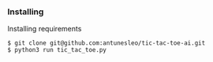 ### Installing

Installing requirements
```
$ git clone git@github.com:antunesleo/tic-tac-toe-ai.git
$ python3 run tic_tac_toe.py
